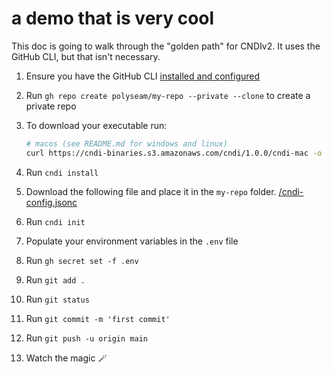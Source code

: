 # a demo that is very cool

This doc is going to walk through the "golden path" for CNDIv2. It uses the
GitHub CLI, but that isn't necessary.

1. Ensure you have the GitHub CLI
   [installed and configured](https://docs.github.com/en/github-cli/github-cli/quickstart)

2. Run `gh repo create polyseam/my-repo --private --clone` to create a private
   repo

3. To download your executable run:

   ```bash
   # macos (see README.md for windows and linux)
   curl https://cndi-binaries.s3.amazonaws.com/cndi/1.0.0/cndi-mac -o $HOME/bin/cndi --create-dirs && chmod +x $HOME/bin/cndi && source ~/.zshrc
   ```

4. Run `cndi install`

5. Download the following file and place it in the `my-repo` folder.
   [/cndi-config.jsonc](/cndi-config.jsonc)

6. Run `cndi init`

7. Populate your environment variables in the `.env` file

8. Run `gh secret set -f .env`

9. Run `git add .`

10. Run `git status`

11. Run `git commit -m 'first commit'`

12. Run `git push -u origin main`

13. Watch the magic 🪄
